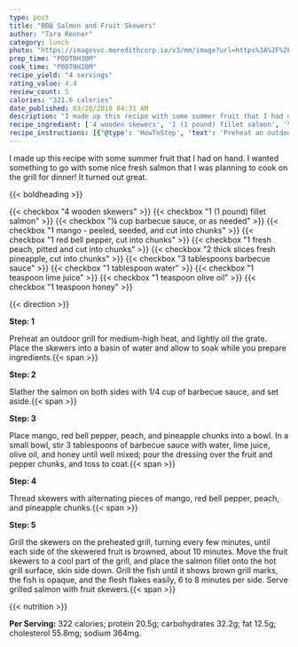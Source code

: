 ```yaml
---
type: post
title: "BBQ Salmon and Fruit Skewers"
author: "Tara Renner"
category: lunch
photo: "https://imagesvc.meredithcorp.io/v3/mm/image?url=https%3A%2F%2Fimages.media-allrecipes.com%2Fuserphotos%2F1002506.jpg"
prep_time: "P0DT0H30M"
cook_time: "P0DT0H20M"
recipe_yield: "4 servings"
rating_value: 4.4
review_count: 5
calories: "321.6 calories"
date_published: 03/20/2018 04:31 AM
description: "I made up this recipe with some summer fruit that I had on hand. I wanted something to go with some nice fresh salmon that I was planning to cook on the grill for dinner! It turned out great."
recipe_ingredient: ['4 wooden skewers', '1 (1 pound) fillet salmon', '¼ cup barbecue sauce, or as needed', '1 mango - peeled, seeded, and cut into chunks', '1 red bell pepper, cut into chunks', '1 fresh peach, pitted and cut into chunks', '2 thick slices fresh pineapple, cut into chunks', '3 tablespoons barbecue sauce', '1 tablespoon water', '1 teaspoon lime juice', '1 teaspoon olive oil', '1 teaspoon honey']
recipe_instructions: [{'@type': 'HowToStep', 'text': 'Preheat an outdoor grill for medium-high heat, and lightly oil the grate. Place the skewers into a basin of water and allow to soak while you prepare ingredients.\n'}, {'@type': 'HowToStep', 'text': 'Slather the salmon on both sides with 1/4 cup of barbecue sauce, and set aside.\n'}, {'@type': 'HowToStep', 'text': 'Place mango, red bell pepper, peach, and pineapple chunks into a bowl. In a small bowl, stir 3 tablespoons of barbecue sauce with water, lime juice, olive oil, and honey until well mixed; pour the dressing over the fruit and pepper chunks, and toss to coat.\n'}, {'@type': 'HowToStep', 'text': 'Thread skewers with alternating pieces of mango, red bell pepper, peach, and pineapple chunks.\n'}, {'@type': 'HowToStep', 'text': 'Grill the skewers on the preheated grill, turning every few minutes, until each side of the skewered fruit is browned, about 10 minutes. Move the fruit skewers to a cool part of the grill, and place the salmon fillet onto the hot grill surface, skin side down. Grill the fish until it shows brown grill marks, the fish is opaque, and the flesh flakes easily, 6 to 8 minutes per side. Serve grilled salmon with fruit skewers.\n'}]
---
```


I made up this recipe with some summer fruit that I had on hand. I wanted something to go with some nice fresh salmon that I was planning to cook on the grill for dinner! It turned out great. 

{{< boldheading >}}

{{< checkbox "4  wooden skewers" >}}
{{< checkbox "1 (1 pound) fillet salmon" >}}
{{< checkbox "¼ cup barbecue sauce, or as needed" >}}
{{< checkbox "1  mango - peeled, seeded, and cut into chunks" >}}
{{< checkbox "1  red bell pepper, cut into chunks" >}}
{{< checkbox "1  fresh peach, pitted and cut into chunks" >}}
{{< checkbox "2 thick slices fresh pineapple, cut into chunks" >}}
{{< checkbox "3 tablespoons barbecue sauce" >}}
{{< checkbox "1 tablespoon water" >}}
{{< checkbox "1 teaspoon lime juice" >}}
{{< checkbox "1 teaspoon olive oil" >}}
{{< checkbox "1 teaspoon honey" >}}


{{< direction >}}

**Step: 1**

Preheat an outdoor grill for medium-high heat, and lightly oil the grate. Place the skewers into a basin of water and allow to soak while you prepare ingredients.{{< span >}}

**Step: 2**

Slather the salmon on both sides with 1/4 cup of barbecue sauce, and set aside.{{< span >}}

**Step: 3**

Place mango, red bell pepper, peach, and pineapple chunks into a bowl. In a small bowl, stir 3 tablespoons of barbecue sauce with water, lime juice, olive oil, and honey until well mixed; pour the dressing over the fruit and pepper chunks, and toss to coat.{{< span >}}

**Step: 4**

Thread skewers with alternating pieces of mango, red bell pepper, peach, and pineapple chunks.{{< span >}}

**Step: 5**

Grill the skewers on the preheated grill, turning every few minutes, until each side of the skewered fruit is browned, about 10 minutes. Move the fruit skewers to a cool part of the grill, and place the salmon fillet onto the hot grill surface, skin side down. Grill the fish until it shows brown grill marks, the fish is opaque, and the flesh flakes easily, 6 to 8 minutes per side. Serve grilled salmon with fruit skewers.{{< span >}}

{{< nutrition >}}

**Per Serving:** 322 calories; protein 20.5g; carbohydrates 32.2g; fat 12.5g; cholesterol 55.8mg; sodium 364mg.